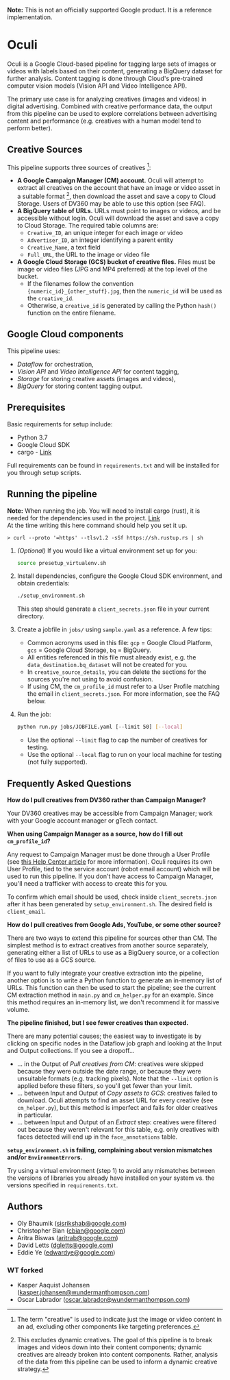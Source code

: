 **Note:** This is not an officially supported Google product. It is a reference
implementation.

# Oculi

Oculi is a Google Cloud-based pipeline for tagging large sets of images or
videos with labels based on their content, generating a BigQuery dataset for
further analysis. Content tagging is done through Cloud's pre-trained computer
vision models (Vision API and Video Intelligence API).

The primary use case is for analyzing creatives (images and videos) in digital
advertising. Combined with creative performance data, the output from this
pipeline can be used to explore correlations between advertising content and
performance (e.g. creatives with a human model tend to perform better).

## Creative Sources

This pipeline supports three sources of creatives [^1]:

*   **A Google Campaign Manager (CM) account.** Oculi will attempt to extract
    all creatives on the account that have an image or video asset in a suitable
    format [^2], then download the asset and save a copy to Cloud Storage. Users
    of DV360 may be able to use this option (see FAQ).
*   **A BigQuery table of URLs.** URLs must point to images or videos, and be
    accessible without login. Oculi will download the asset and save a copy to
    Cloud Storage. The required table columns are:
    *   `Creative_ID`, an unique integer for each image or video
    *   `Advertiser_ID`, an integer identifying a parent entity
    *   `Creative_Name`, a text field
    *   `Full_URL`, the URL to the image or video file
*   **A Google Cloud Storage (GCS) bucket of creative files.** Files must be
    image or video files (JPG and MP4 preferred) at the top level of the bucket.
    *   If the filenames follow the convention `{numeric_id}_{other_stuff}.jpg`,
        then the `numeric_id` will be used as the `creative_id`.
    *   Otherwise, a `creative_id` is generated by calling the Python `hash()`
        function on the entire filename.

[^1]: The term "creative" is used to indicate just the image or video content in
    an ad, excluding other components like targeting preferences.
[^2]: This excludes dynamic creatives. The goal of this pipeline is to break
    images and videos down into their content components; dynamic creatives
    are already broken into content components. Rather, analysis of the data
    from this pipeline can be used to inform a dynamic creative strategy.

## Google Cloud components

This pipeline uses:

*   *Dataflow* for orchestration,
*   *Vision API* and *Video Intelligence API* for content tagging,
*   *Storage* for storing creative assets (images and videos),
*   *BigQuery* for storing content tagging output.

## Prerequisites

Basic requirements for setup include:

* Python 3.7
* Google Cloud SDK
* cargo - [Link](https://www.rust-lang.org/tools/install)

Full requirements can be found in `requirements.txt` and will be installed for
you through setup scripts.

## Running the pipeline

**Note:** When running the job. You will need to install cargo (rust), it is
needed for the dependencies used in the project. [Link](https://www.rust-lang.org/tools/install)  
At the time writing this here command should help you set it up.
```shell
> curl --proto '=https' --tlsv1.2 -sSf https://sh.rustup.rs | sh
```

1.  *(Optional)* If you would like a virtual environment set up for you:

    ```bash
    source presetup_virtualenv.sh
    ```

2.  Install dependencies, configure the Google Cloud SDK environment, and obtain
    credentials:

    ```bash
    ./setup_environment.sh
    ```

    This step should generate a `client_secrets.json` file in your current
    directory.

3.  Create a jobfile in `jobs/` using `sample.yaml` as a reference. A few tips:

    *   Common acronyms used in this file: `gcp` = Google Cloud Platform,
        `gcs` = Google Cloud Storage, `bq` = BigQuery.
    *   All entities referenced in this file must already exist, e.g. the
        `data_destination.bq_dataset` will not be created for you.
    *   In `creative_source_details`, you can delete the sections for the
        sources you're not using to avoid confusion.
    *   If using CM, the `cm_profile_id` must refer to a User Profile matching
        the email in `client_secrets.json`. For more information, see the FAQ
        below.

4.  Run the job:

    ```bash
    python run.py jobs/JOBFILE.yaml [--limit 50] [--local]
    ```

    *   Use the optional `--limit` flag to cap the number of creatives for
        testing.
    *   Use the optional `--local` flag to run on your local machine for testing
        (not fully supported).

## Frequently Asked Questions

**How do I pull creatives from DV360 rather than Campaign Manager?**

Your DV360 creatives may be accessible from Campaign Manager; work with your
Google account manager or gTech contact.

**When using Campaign Manager as a source, how do I fill out `cm_profile_id`?**

Any request to Campaign Manager must be done through a User Profile (see
[this Help Center article](https://support.google.com/dcm/answer/6098287?hl=en)
for more information). Oculi requires its own User Profile, tied to the service
account (robot email account) which will be used to run this pipeline. If you
don't have access to Campaign Manager, you'll need a trafficker with access to
create this for you.

To confirm which email should be used, check inside `client_secrets.json` after
it has been generated by `setup_environment.sh`. The desired field is
`client_email`.

**How do I pull creatives from Google Ads, YouTube, or some other source?**

There are two ways to extend this pipeline for sources other than CM. The
simplest method is to extract creatives from another source separately,
generating either a list of URLs to use as a BigQuery source, or a collection of
files to use as a GCS source.

If you want to fully integrate your creative extraction into the pipeline,
another option is to write a Python function to generate an in-memory list of
URLs. This function can then be used to start the pipeline; see the current CM
extraction method in `main.py` and `cm_helper.py` for an example. Since this
method requires an in-memory list, we don't recommend it for massive volume.

**The pipeline finished, but I see fewer creatives than expected.**

There are many potential causes; the easiest way to investigate is by clicking
on specific nodes in the Dataflow job graph and looking at the Input and Output
collections. If you see a dropoff...

*   ... in the Output of *Pull creatives from CM*: creatives were skipped
    because they were outside the date range, or because they were unsuitable
    formats (e.g. tracking pixels). Note that the `--limit` option is applied
    before these filters, so you'll get fewer than your limit.
*   ... between Input and Output of *Copy assets to GCS*: creatives failed to
    download. Oculi attempts to find an asset URL for every creative (see
    `cm_helper.py`), but this method is imperfect and fails for older creatives
    in particular.
*   ... between Input and Output of an *Extract* step: creatives were filtered
    out because they weren't relevant for this table, e.g. only creatives with
    faces detected will end up in the `face_annotations` table.
    
**`setup_environment.sh` is failing, complaining about version mismatches
and/or `EnvironmentError`s.**

Try using a virtual environment (step 1) to avoid any mismatches between the
versions of libraries you already have installed on your system vs. the
versions specified in `requirements.txt`.

## Authors

*   Oly Bhaumik (sisrikshab@google.com)
*   Christopher Bian (cbian@google.com)
*   Aritra Biswas (aritrab@google.com)
*   David Letts (dgletts@google.com)
*   Eddie Ye (edwardye@google.com)

### WT forked 
* Kasper Aaquist Johansen (kasper.johansen@wundermanthompson.com)
* Oscar Labrador (oscar.labrador@wundermanthompson.com)